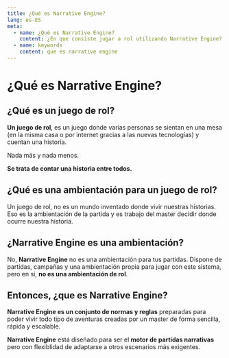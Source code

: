 ```yaml
---
title: ¿Qué es Narrative Engine?
lang: es-ES
meta:
  - name: ¿Qué es Narrative Engine?
    content: ¿En que consiste jugar a rol utilizando Narrative Engine?.
  - name: keywords
    content: que es narrative engine
---
```

# ¿Qué es Narrative Engine?

## ¿Qué es un juego de rol?

**Un juego de rol**, es un juego donde varias personas se sientan en una mesa (en la misma casa o por internet gracias a las nuevas tecnologías) y cuentan una historia.

Nada más y nada menos.

**Se trata de contar una historia entre todos.**

## ¿Qué es una ambientación para un juego de rol?

Un juego de rol, no es un mundo inventado donde vivir nuestras historias. Eso es la ambientación de la partida y es trabajo del master decidir donde ocurre nuestra historia.

## ¿Narrative Engine es una ambientación?

No, **Narrative Engine** no es una ambientación para tus partidas. Dispone de partidas, campañas y una ambientación propia para jugar con este sistema, pero en sí, **no es una ambientación de rol**.

## Entonces, ¿que es Narrative Engine?

**Narrative Engine es un conjunto de normas y reglas** preparadas para poder vivir todo tipo de aventuras creadas por un master de forma sencilla, rápida y escalable.

**Narrative Engine** está diseñado para ser el **motor de partidas narrativas** pero con flexiblidad de adaptarse a otros escenarios más exigentes.